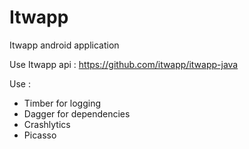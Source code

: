 # Itwapp
Itwapp android application

Use Itwapp api : https://github.com/itwapp/itwapp-java

Use : 
- Timber for logging
- Dagger for dependencies
- Crashlytics
- Picasso
